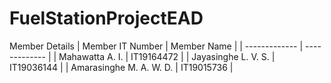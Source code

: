 # FuelStationProjectEAD

Member Details
| Member IT Number | Member Name   |
| ------------- | ------------- |
| Mahawatta A. I.  | IT19164472  |
| Jayasinghe L. V. S.  | IT19036144  |
| Amarasinghe M. A. W. D.  | IT19015736 |
